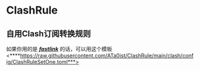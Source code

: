 # ClashRule
## 自用Clash订阅转换规则
如果你用的是 ***[fastlink](https://v02.fl-aff.com/auth/register?code=0wYN)*** 的话，可以用这个模板  
<****https://raw.githubusercontent.com/ATa0ist/ClashRule/main/clash/config/ClashRuleSetOne.toml***>
